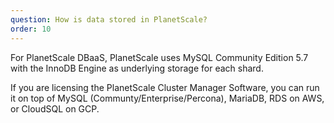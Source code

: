 ```yaml
---
question: How is data stored in PlanetScale?
order: 10
---
```


For PlanetScale DBaaS, PlanetScale uses MySQL Community Edition 5.7 with the InnoDB Engine as underlying storage for each shard.

If you are licensing the PlanetScale Cluster Manager Software, you can run it on top of MySQL (Communty/Enterprise/Percona), MariaDB, RDS on AWS, or CloudSQL on GCP.
